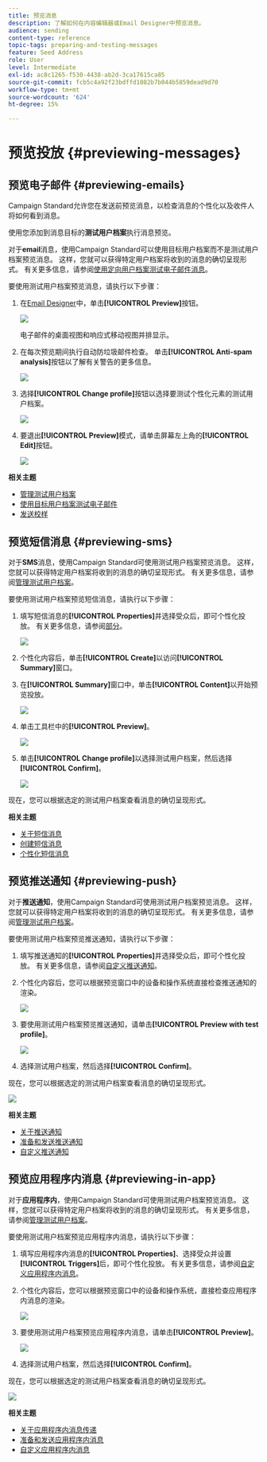 ```yaml
---
title: 预览消息
description: 了解如何在内容编辑器或Email Designer中预览消息。
audience: sending
content-type: reference
topic-tags: preparing-and-testing-messages
feature: Seed Address
role: User
level: Intermediate
exl-id: ac8c1265-f530-4438-ab2d-3ca17615ca85
source-git-commit: fcb5c4a92f23bdffd1082b7b044b5859dead9d70
workflow-type: tm+mt
source-wordcount: '624'
ht-degree: 15%

---
```


# 预览投放 {#previewing-messages}

## 预览电子邮件 {#previewing-emails}

Campaign Standard允许您在发送前预览消息，以检查消息的个性化以及收件人将如何看到消息。

使用您添加到消息目标的&#x200B;**测试用户档案**&#x200B;执行消息预览。

对于&#x200B;**email**&#x200B;消息，使用Campaign Standard可以使用目标用户档案而不是测试用户档案预览消息。 这样，您就可以获得特定用户档案将收到的消息的确切呈现形式。 有关更多信息，请参阅[使用定向用户档案测试电子邮件消息](../../sending/using/testing-messages-using-target.md)。

要使用测试用户档案预览消息，请执行以下步骤：

1. 在[Email Designer](../../designing/using/designing-content-in-adobe-campaign.md)中，单击&#x200B;**[!UICONTROL Preview]**&#x200B;按钮。

   ![](assets/sending_preview.png)

   电子邮件的桌面视图和响应式移动视图并排显示。

1. 在每次预览期间执行自动防垃圾邮件检查。 单击&#x200B;**[!UICONTROL Anti-spam analysis]**&#x200B;按钮以了解有关警告的更多信息。

   ![](assets/sending_anti-spam_analysis.png)

1. 选择&#x200B;**[!UICONTROL Change profile]**&#x200B;按钮以选择要测试个性化元素的测试用户档案。

   ![](assets/sending_test-profile.png)

1. 要退出&#x200B;**[!UICONTROL Preview]**&#x200B;模式，请单击屏幕左上角的&#x200B;**[!UICONTROL Edit]**&#x200B;按钮。

   ![](assets/sending_preview_edit.png)

**相关主题**

* [管理测试用户档案](../../audiences/using/managing-test-profiles.md)
* [使用目标用户档案测试电子邮件](../../sending/using/testing-messages-using-target.md)
* [发送校样](../../sending/using/sending-proofs.md)

## 预览短信消息 {#previewing-sms}

对于&#x200B;**SMS**&#x200B;消息，使用Campaign Standard可使用测试用户档案预览消息。 这样，您就可以获得特定用户档案将收到的消息的确切呈现形式。 有关更多信息，请参阅[管理测试用户档案](../../audiences/using/managing-test-profiles.md)。

要使用测试用户档案预览短信消息，请执行以下步骤：

1. 填写短信消息的&#x200B;**[!UICONTROL Properties]**&#x200B;并选择受众后，即可个性化投放。 有关更多信息，请参阅[部分](../../channels/using/personalizing-sms-messages.md)。

   ![](assets/sms_preview.png)

1. 个性化内容后，单击&#x200B;**[!UICONTROL Create]**&#x200B;以访问&#x200B;**[!UICONTROL Summary]**&#x200B;窗口。

1. 在&#x200B;**[!UICONTROL Summary]**&#x200B;窗口中，单击&#x200B;**[!UICONTROL Content]**&#x200B;以开始预览投放。

   ![](assets/sms_preview_2.png)

1. 单击工具栏中的&#x200B;**[!UICONTROL Preview]**。

   ![](assets/sms_preview_3.png)

1. 单击&#x200B;**[!UICONTROL Change profile]**&#x200B;以选择测试用户档案，然后选择&#x200B;**[!UICONTROL Confirm]**。

   ![](assets/sms_preview_4.png)

现在，您可以根据选定的测试用户档案查看消息的确切呈现形式。

**相关主题**

* [关于短信消息](../../channels/using/about-sms-messages.md)
* [创建短信消息](../../channels/using/creating-an-sms-message.md)
* [个性化短信消息](../../channels/using/personalizing-sms-messages.md)

## 预览推送通知 {#previewing-push}

对于&#x200B;**推送通知**，使用Campaign Standard可使用测试用户档案预览消息。 这样，您就可以获得特定用户档案将收到的消息的确切呈现形式。 有关更多信息，请参阅[管理测试用户档案](../../audiences/using/managing-test-profiles.md)。

要使用测试用户档案预览推送通知，请执行以下步骤：

1. 填写推送通知的&#x200B;**[!UICONTROL Properties]**&#x200B;并选择受众后，即可个性化投放。 有关更多信息，请参阅[自定义推送通知](../../channels/using/customizing-a-push-notification.md)。

1. 个性化内容后，您可以根据预览窗口中的设备和操作系统直接检查推送通知的渲染。

   ![](assets/push_preview.png)

1. 要使用测试用户档案预览推送通知，请单击&#x200B;**[!UICONTROL Preview with test profile]**。

   ![](assets/push_preview_2.png)

1. 选择测试用户档案，然后选择&#x200B;**[!UICONTROL Confirm]**。

现在，您可以根据选定的测试用户档案查看消息的确切呈现形式。

![](assets/push_preview_3.png)

**相关主题**

* [关于推送通知](../../channels/using/about-push-notifications.md)
* [准备和发送推送通知](../../channels/using/preparing-and-sending-a-push-notification.md)
* [自定义推送通知](../../channels/using/customizing-a-push-notification.md)

## 预览应用程序内消息 {#previewing-in-app}

对于&#x200B;**应用程序内**，使用Campaign Standard可使用测试用户档案预览消息。 这样，您就可以获得特定用户档案将收到的消息的确切呈现形式。 有关更多信息，请参阅[管理测试用户档案](../../audiences/using/managing-test-profiles.md)。

要使用测试用户档案预览应用程序内消息，请执行以下步骤：

1. 填写应用程序内消息的&#x200B;**[!UICONTROL Properties]**、选择受众并设置&#x200B;**[!UICONTROL Triggers]**&#x200B;后，即可个性化投放。 有关更多信息，请参阅[自定义应用程序内消息](../../channels/using/customizing-an-in-app-message.md)。

1. 个性化内容后，您可以根据预览窗口中的设备和操作系统，直接检查应用程序内消息的渲染。

   ![](assets/in_app_preview.png)

1. 要使用测试用户档案预览应用程序内消息，请单击&#x200B;**[!UICONTROL Preview]**。

   ![](assets/in_app_preview_2.png)

1. 选择测试用户档案，然后选择&#x200B;**[!UICONTROL Confirm]**。

现在，您可以根据选定的测试用户档案查看消息的确切呈现形式。

![](assets/in_app_preview_3.png)

**相关主题**

* [关于应用程序内消息传递](../../channels/using/about-in-app-messaging.md)
* [准备和发送应用程序内消息](../../channels/using/preparing-and-sending-an-in-app-message.md)
* [自定义应用程序内消息](../../channels/using/customizing-an-in-app-message.md)
